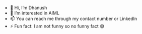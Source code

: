 - 👋 Hi, I’m Dhanush
- 👀 I’m interested in AIML
- 📫 You can reach me through my contact number or Linkedln
- ⚡ Fun fact: I am not funny so no funny fact 😅

<!---
dhanush4453/dhanush4453 is a ✨ special ✨ repository because its `README.md` (this file) appears on your GitHub profile.
You can click the Preview link to take a look at your changes.
--->
